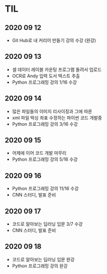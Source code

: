 # TIL

## 2020 09 12
- Git Hub로 내 커리어 만들기 강의 수강 (완강)


## 2020 09 13
- 셀 데이터 레이블 카운팅 프로그램 돌려서 업로드
- OCR로 Andy 입력 도서 텍스트 추출
- Python 프로그래밍 강의 1/16 수강


## 2020 09 14
- 많은 파일들의 이미지 리사이징과 그에 따른
- xml 파일 박싱 좌표 수정하는 파이썬 코드 개발중
- Python 프로그래밍 강의 3/16 수강


## 2020 09 15
- 어제에 이어 코드 개발 마무리
- Python 프로그래밍 강의 5/16 수강


## 2020 09 16
- Python 프로그래밍 강의 11/16 수강
- CNN 스터디, 발표 준비


## 2020 09 17
- 코드로 알아보는 딥러닝 입문 3/7 수강
- CNN 스터디, 발표 준비


## 2020 09 18
- 코드로 알아보는 딥러닝 입문 완강
- Python 프로그래밍 강의 완강
